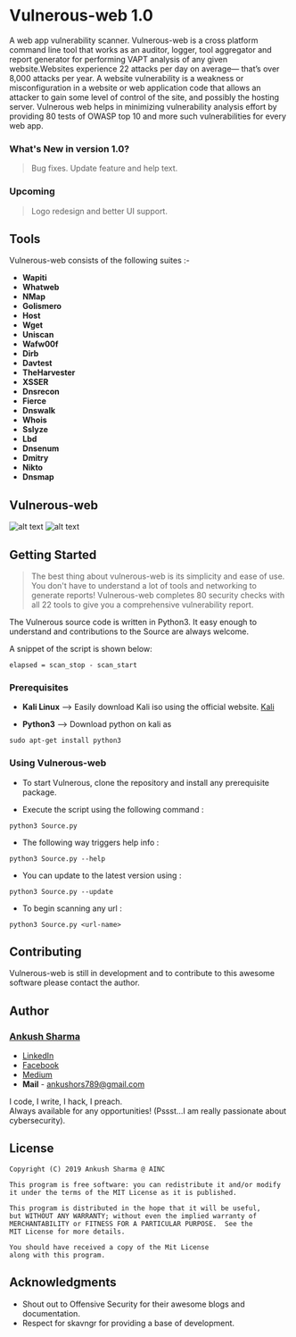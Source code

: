 # Vulnerous-web 1.0
A web app vulnerability scanner.
Vulnerous-web is a cross platform command line tool that works as an auditor, logger, tool aggregator and report generator for performing VAPT analysis of any given website.Websites experience 22 attacks per day on average— that’s over 8,000 attacks per year. A website vulnerability is a weakness or misconfiguration in a website or web application code that allows an attacker to gain some level of control of the site, and possibly the hosting server. Vulnerous web helps in minimizing vulnerability analysis effort by providing 80 tests of OWASP top 10 and more such vulnerabilities for every web app.


### What's New in version 1.0?
> Bug fixes.
> Update feature and help text.

### Upcoming
> Logo redesign and better UI support. 


## Tools

Vulnerous-web consists of the following suites :-

- **Wapiti** 
- **Whatweb** 
- **NMap** 
- **Golismero** 
- **Host** 
- **Wget** 
- **Uniscan** 
- **Wafw00f** 
- **Dirb** 
- **Davtest** 
- **TheHarvester** 
- **XSSER** 
- **Dnsrecon** 
- **Fierce** 
- **Dnswalk** 
- **Whois** 
- **Sslyze**
- **Lbd**
- **Dnsenum**
- **Dmitry**
- **Nikto**
- **Dnsmap**

## Vulnerous-web
![alt text](https://github.com/ScorchingShade/Vulnerous-web/blob/master/ss1.png)
![alt text](https://github.com/ScorchingShade/Vulnerous-web/blob/master/ss2.png)

## Getting Started
> The best thing about vulnerous-web is its simplicity and ease of use. You don't have to understand a lot of tools and networking to generate reports! Vulnerous-web completes 80 security checks with all 22 tools to give you a comprehensive vulnerability report. 

The Vulnerous source code is written in Python3. It easy enough to understand and contributions to the Source are always welcome.

A snippet of the script is shown below:
```python3
elapsed = scan_stop - scan_start
```
### Prerequisites
- **Kali Linux** --> Easily download Kali iso using the official website. [Kali](https://www.kali.org/downloads/)<br />

- **Python3** --> Download python on kali as 
```terminal
sudo apt-get install python3
```

### Using Vulnerous-web
- To start Vulnerous, clone the repository and install any prerequisite package.

- Execute the script using the following command :
```terminal
python3 Source.py
```

- The following way triggers help info :
```terminal
python3 Source.py --help
```

- You can update to the latest version using :
```terminal
python3 Source.py --update
```

- To begin scanning any url :
```terminal
python3 Source.py <url-name>
```
## Contributing
Vulnerous-web is still in development and to contribute to this awesome software please contact the author.
## Author
### [Ankush Sharma](https://scorchingshade.github.io/) 
- [LinkedIn](https://linkedin.com/in/ankush-sharma-a9b24a37/)
- [Facebook](https://www.facebook.com/kushuas)
- [Medium](https://medium.com/@ankushsharma_70830)
- **Mail** - ankushors789@gmail.com

I code, I write, I hack, I preach. <br />
Always available for any opportunities! (Pssst...I am really passionate about cybersecurity).

## License
```
Copyright (C) 2019 Ankush Sharma @ AINC

This program is free software: you can redistribute it and/or modify
it under the terms of the MIT License as it is published.

This program is distributed in the hope that it will be useful,
but WITHOUT ANY WARRANTY; without even the implied warranty of
MERCHANTABILITY or FITNESS FOR A PARTICULAR PURPOSE.  See the
MIT License for more details.

You should have received a copy of the Mit License
along with this program.  
```
## Acknowledgments
- Shout out to Offensive Security for their awesome blogs and documentation.
- Respect for skavngr for providing a base of development.

